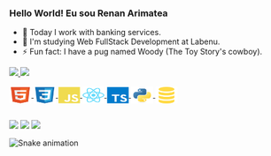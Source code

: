 ### Hello World! Eu sou Renan Arimatea

- 🔭 Today I work with banking services.
- 🌱 I'm studying Web FullStack Development at Labenu.
- ⚡ Fun fact: I have a pug named Woody (The Toy Story's cowboy).

 <div>
  <a href="https://github.com/renan-arimatea">
  <img height="150em" src="https://github-readme-stats.vercel.app/api?username=renan-arimatea&show_icons=true&theme=dark&include_all_commits=true&count_private=true"/>
  <img height="150em" src="https://github-readme-stats.vercel.app/api/top-langs/?username=renan-arimatea&layout=compact&langs_count=7&theme=dark"/>
</div>
  
<div style="display: inline_block"><br>
  <img align="center" alt="Rafa-HTML" height="30" width="40" src="https://raw.githubusercontent.com/devicons/devicon/master/icons/html5/html5-original.svg">
  <img align="center" alt="Rafa-CSS" height="30" width="40" src="https://raw.githubusercontent.com/devicons/devicon/master/icons/css3/css3-original.svg">
  <img align="center" alt="Rafa-Js" height="30" width="40" src="https://raw.githubusercontent.com/devicons/devicon/master/icons/javascript/javascript-plain.svg">
  <img align="center" alt="Rafa-React" height="30" width="40" src="https://raw.githubusercontent.com/devicons/devicon/master/icons/react/react-original.svg">
  <img align="center" alt="Rafa-Ts" height="30" width="40" src="https://raw.githubusercontent.com/devicons/devicon/master/icons/typescript/typescript-plain.svg">
 <img align="center" alt="Rafa-Py" height="30" width="40" src="https://raw.githubusercontent.com/devicons/devicon/master/icons/python/python-original.svg">
 <img align="center" alt="Rafa-Py" height="30" width="40" src="https://raw.githubusercontent.com/devicons/devicon/master/icons/sql/sql-original.svg">
</div>
  
  ##
  
<div> 
   <a href="https://www.linkedin.com/in/renan-arimatea-37427a136/" target="_blank"><img src="https://img.shields.io/badge/-LinkedIn-%230077B5?style=for-the-badge&logo=linkedin&logoColor=white" target="_blank"></a> 
  <a href = "mailto:renanmoraiz@gmail.com"><img src="https://img.shields.io/badge/Gmail-D14836?style=for-the-badge&logo=gmail&logoColor=white" target="_blank"></a>
  <a href="https://instagram.com/renanarimatea/" target="_blank"><img src="https://img.shields.io/badge/-Instagram-%23E4405F?style=for-the-badge&logo=instagram&logoColor=white"      target="_blank"></a>
 
   ![Snake animation](https://github.com/renan-arimatea/renan-arimatea/blob/output/github-contribution-grid-snake.svg)
 
 ##

</div>
